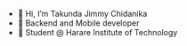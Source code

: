 - 👋 Hi, I’m Takunda Jimmy Chidanika
- 👀 Backend and Mobile developer
- 🌱 Student @ Harare Institute of Technology

<!---
TJC00/TJC00 is a ✨ special ✨ repository because its `README.md` (this file) appears on your GitHub profile.
You can click the Preview link to take a look at your changes.
--->
